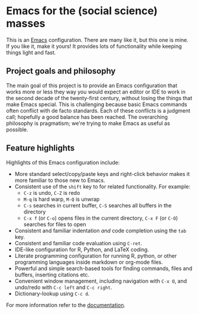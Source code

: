Emacs for the (social science) masses
=====================================

This is an [Emacs](https://www.gnu.org/software/emacs/) configuration. There are many like it, but this one is mine. If you like it, make it yours! It provides lots of functionality while keeping things light and fast.

Project goals and philosophy
----------------------------

The main goal of this project is to provide an Emacs configuration that works more or less they way you would expect an editor or IDE to work in the second decade of the twenty-first century, without losing the things that make Emacs special. This is challenging because basic Emacs commands often conflict with de facto standards. Each of these conflicts is a judgment call; hopefully a good balance has been reached. The overarching philosophy is pragmatism; we're trying to make Emacs as useful as possible.

Feature highlights
------------------

Highlights of this Emacs configuration include:
- More standard select/copy/paste keys and right-click behavior makes it more familiar to those new to Emacs.
- Consistent use of the `shift` key to for related functionality. For example:
  - `C-z` is undo, `C-Z` is redo
  - `M-q` is hard warp, `M-Q` is unwrap
  - `C-s` searches in current buffer, `C-S` searches all buffers in the directory
  - `C-x f` (or `C-o`) opens files in the current directory, `C-x F` (or `C-O`) searches for files to open
- Consistent and familiar indentation *and* code completion using the `tab` key.
- Consistent and familiar code evaluation using `C-ret`.
- IDE-like configuration for R, Python, and LaTeX coding.
- Literate programming configuration for running R, python, or other programming languages inside markdown or org-mode files.
- Powerful and simple search-based tools for finding commands, files and buffers, inserting citations etc.
- Convenient window management, including navigation with `C-x O`, and undo/redo with `C-c left` and `C-c right`.
- Dictionary-lookup using `C-c d`.

For more information refer to the [documentation](https://izahn.github.io/dotemacs).
